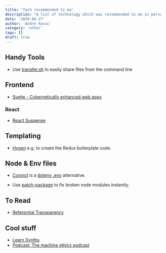 ```yaml
---
title: 'Tech recommended to me'
description: "A list of technology which was recommended to me in person or via Twitter which I didn't come about to test yet."
date: '2020-04-27'
author: 'André Kovac'
category: 'other'
tags: []
draft: true
---
```


## Handy Tools

- Use [transfer.sh](https://transfer.sh/) to easily share files from the command line

## Frontend

- [Svelte - Cybernetically enhanced web apps](https://svelte.dev/)

### React

- [React Suspense](https://www.youtube.com/watch?v=NTDJ-NQ32_E)


## Templating

- [Hygen](https://www.hygen.io/quick-start/) e.g. to create the Redux boilerplate code.

## Node & Env files

- [Convict](https://github.com/mozilla/node-convict/tree/master/packages/convict) is a [dotenv .env](https://github.com/motdotla/dotenv) alternative.

- Use [patch-package](https://github.com/ds300/patch-package) to fix broken node modules instantly.

## To Read

- [Referential Transparency](https://en.wikipedia.org/wiki/Referential_transparency)

## Cool stuff

- [Learn Synths](https://learningsynths.ableton.com/)
- [Podcast: The machine ethics podcast](https://www.machine-ethics.net/?utm_campaign=Artificial%2BIntelligence%2BWeekly&utm_medium=email&utm_source=Artificial_Intelligence_Weekly_143)
